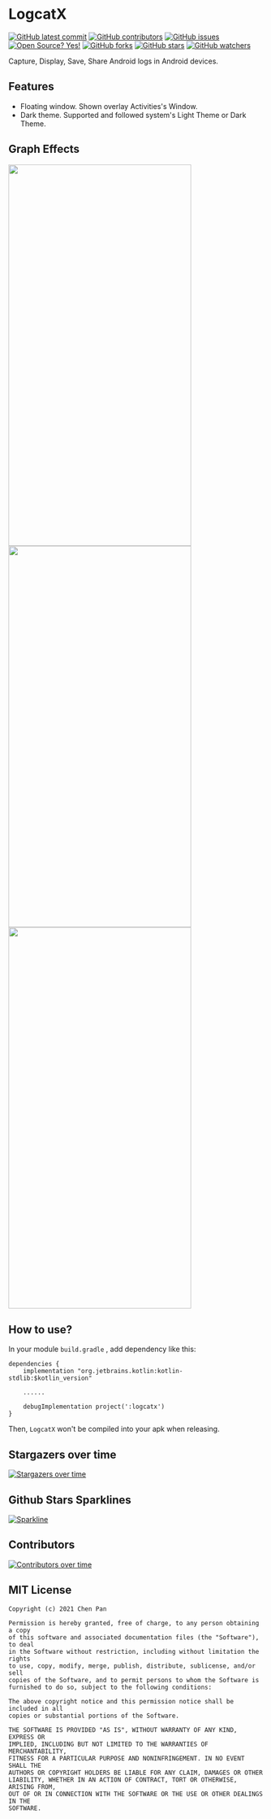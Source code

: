 # LogcatX

[![GitHub latest commit](https://badgen.net/github/last-commit/bytebeats/LogcatX)](https://github.com/bytebeats/LogcatX/commit/)
[![GitHub contributors](https://img.shields.io/github/contributors/bytebeats/LogcatX.svg)](https://github.com/bytebeats/LogcatX/graphs/contributors/)
[![GitHub issues](https://img.shields.io/github/issues/bytebeats/LogcatX.svg)](https://github.com/bytebeats/LogcatX/issues/)
[![Open Source? Yes!](https://badgen.net/badge/Open%20Source%20%3F/Yes%21/blue?icon=github)](https://github.com/bytebeats/LogcatX/)
[![GitHub forks](https://img.shields.io/github/forks/bytebeats/LogcatX.svg?style=social&label=Fork&maxAge=2592000)](https://github.com/bytebeats/LogcatX/network/)
[![GitHub stars](https://img.shields.io/github/stars/bytebeats/LogcatX.svg?style=social&label=Star&maxAge=2592000)](https://github.com/bytebeats/LogcatX/stargazers/)
[![GitHub watchers](https://img.shields.io/github/watchers/bytebeats/LogcatX.svg?style=social&label=Watch&maxAge=2592000)](https://github.com/bytebeats/LogcatX/watchers/)

Capture, Display, Save, Share Android logs in Android devices.

## Features

* Floating window. Shown overlay Activities's Window.
* Dark theme. Supported and followed system's Light Theme or Dark Theme.

## Graph Effects

<img src="/arts/logcatx_toolbar.gif" width="360" height="750"/>
<img src="/arts/logcatx_options.gif" width="360" height="750"/>
<img src="/arts/logcatx_quit.gif" width="360" height="750"/>

## How to use?

In your module `build.gradle` , add dependency like this:
```
dependencies {
    implementation "org.jetbrains.kotlin:kotlin-stdlib:$kotlin_version"
    
    ......

    debugImplementation project(':logcatx')
}
```

Then, `LogcatX` won't be compiled into your apk when releasing.

## Stargazers over time
[![Stargazers over time](https://starchart.cc/bytebeats/LogcatX.svg)](https://starchart.cc/bytebeats/LogcatX)

## Github Stars Sparklines
[![Sparkline](https://stars.medv.io/bytebeats/LogcatX.svg)](https://stars.medv.io/bytebeats/LogcatX)

## Contributors
[![Contributors over time](https://contributor-graph-api.apiseven.com/contributors-svg?chart=contributorOverTime&repo=bytebeats/LogcatX)](https://www.apiseven.com/en/contributor-graph?chart=contributorOverTime&repo=bytebeats/LogcatX)

## MIT License

    Copyright (c) 2021 Chen Pan

    Permission is hereby granted, free of charge, to any person obtaining a copy
    of this software and associated documentation files (the "Software"), to deal
    in the Software without restriction, including without limitation the rights
    to use, copy, modify, merge, publish, distribute, sublicense, and/or sell
    copies of the Software, and to permit persons to whom the Software is
    furnished to do so, subject to the following conditions:

    The above copyright notice and this permission notice shall be included in all
    copies or substantial portions of the Software.

    THE SOFTWARE IS PROVIDED "AS IS", WITHOUT WARRANTY OF ANY KIND, EXPRESS OR
    IMPLIED, INCLUDING BUT NOT LIMITED TO THE WARRANTIES OF MERCHANTABILITY,
    FITNESS FOR A PARTICULAR PURPOSE AND NONINFRINGEMENT. IN NO EVENT SHALL THE
    AUTHORS OR COPYRIGHT HOLDERS BE LIABLE FOR ANY CLAIM, DAMAGES OR OTHER
    LIABILITY, WHETHER IN AN ACTION OF CONTRACT, TORT OR OTHERWISE, ARISING FROM,
    OUT OF OR IN CONNECTION WITH THE SOFTWARE OR THE USE OR OTHER DEALINGS IN THE
    SOFTWARE.
